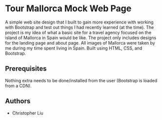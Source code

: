 # Tour Mallorca Mock Web Page

A simple web site design that I built to gain more experience with working with Bootstrap and test out things I had recently learned (at the time). The project is my idea of what a basic site for a travel agency focused on the island of Mallorca in Spain would be like. The project only includes designs for the landing page and about page. All images of Mallorca were taken by me during my time spent living in Spain. Built using HTML, CSS, and Bootstrap.

## Prerequisites
Nothing extra needs to be done/installed from the user (Bootstrap is loaded from a CDN).

## Authors
* Christopher Liu
